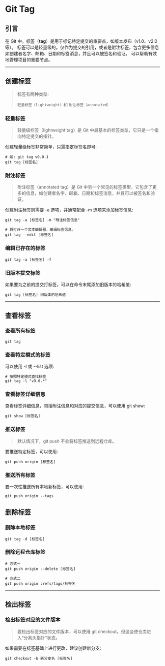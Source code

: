 # Git Tag

## 引言

在 Git 中，标签（**tag**）是用于标记特定提交的重要点，如版本发布（v1.0、v2.0 等）。
标签可以是轻量级的，仅作为提交的引用，或者是附注标签，包含更多信息如创建者名字、邮箱、日期和标签消息，并且可以被签名和验证。
可以帮助有效地管理项目的重要节点。

---

## 创建标签

> 标签有两种类型: 
>
> `轻量标签（lightweight）`和 `附注标签（annotated）`

### 轻量标签

> 轻量级标签（lightweight tag）是 Git 中最基本的标签类型，它只是一个指向特定提交的指针。

创建轻量级标签非常简单，只需指定标签名即可:

```shell
# 如: git tag v0.0.1
git tag [标签名]
```

### 附注标签

> 附注标签（annotated tag）是 Git 中另一个常见的标签类型，它包含了更多的信息，如创建者名字、邮箱、日期和标签消息，并且可以被签名和验证。

创建附注标签则需要 -a 选项，并通常配合 -m 选项来添加标签信息:

```shell
git tag -a [标签名] -m "附注标签信息"

# 将打开一个文本编辑器，编辑标签信息。
git tag --edit [标签名]
```

### 编辑已存在的标签

```shell
git tag -a [标签名] -f
```

### 旧版本提交标签

如果要为之前的提交打标签，可以在命令末尾添加旧版本的哈希值: 

```shell
git tag [标签名] 旧版本的哈希值
```

---

## 查看标签

### 查看所有标签

```shell
git tag
```

### 查看特定模式的标签

可以使用 -l 或 --list 选项: 

```shell
# 按照特定模式查找标签
git tag -l "v0.0.*"
```

### 查看标签详细信息

查看标签详细信息，包括附注信息和对应的提交信息，可以使用 git show: 

```shell
git show [标签名]
```

### 推送标签

> 默认情况下，git push 不会将标签推送到远程仓库。

要推送特定标签，可以使用: 

```shell
git push origin [标签名]
```

### 推送所有标签

要一次性推送所有本地新标签，可以使用: 

```shell
git push origin --tags
```

## 删除标签

### 删除本地标签

```shell
git tag -d [标签名]
```

### 删除远程仓库标签

```shell
# 方式一
git push origin --delete [标签名]

# 方式二
git push origin :refs/tags/标签名
```

---

## 检出标签

### 检出标签对应的文件版本

> 要检出标签对应的文件版本，可以使用 git checkout，但这会使仓库进入“分离头指针”状态。

如果需要在标签基础上进行更改，建议创建新分支: 

```shell
git checkout -b 新分支名 [标签名]
```
